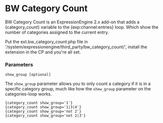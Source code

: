 # BW Category Count

BW Category Count is an ExpressionEngine 2.x add-on that adds a {category_count} variable to the {exp:channel:entries} loop. Which show the number of categories assigned to the current entry.

Put the ext.bw_category_count.php file in '/system/expressionengine/third_party/bw_category_count/', install the extension in the CP and you're all set.

### Parameters

`show_group [optional]`

The `show_group` parameter allows you to only count a category if it is in a specific category group, much like how the `show_group` parameter on the categories-loop works.

    {category_count show_group='1'}
    {category_count show_group='1|3|4'}
    {category_count show_group='not 2'}
    {category_count show_group='not 2|3'}
